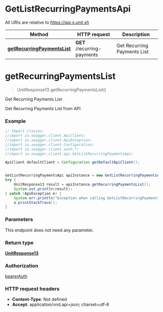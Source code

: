 # GetListRecurringPaymentsApi

All URIs are relative to *https://api.s.unit.sh*

Method | HTTP request | Description
------------- | ------------- | -------------
[**getRecurringPaymentsList**](GetListRecurringPaymentsApi.md#getRecurringPaymentsList) | **GET** /recurring-payments | Get Recurring Payments List

<a name="getRecurringPaymentsList"></a>
# **getRecurringPaymentsList**
> UnitResponse13 getRecurringPaymentsList()

Get Recurring Payments List

Get Recurring Payments List from API 

### Example
```java
// Import classes:
//import io.swagger.client.ApiClient;
//import io.swagger.client.ApiException;
//import io.swagger.client.Configuration;
//import io.swagger.client.auth.*;
//import io.swagger.client.api.GetListRecurringPaymentsApi;

ApiClient defaultClient = Configuration.getDefaultApiClient();


GetListRecurringPaymentsApi apiInstance = new GetListRecurringPaymentsApi();
try {
    UnitResponse13 result = apiInstance.getRecurringPaymentsList();
    System.out.println(result);
} catch (ApiException e) {
    System.err.println("Exception when calling GetListRecurringPaymentsApi#getRecurringPaymentsList");
    e.printStackTrace();
}
```

### Parameters
This endpoint does not need any parameter.

### Return type

[**UnitResponse13**](UnitResponse13.md)

### Authorization

[bearerAuth](../README.md#bearerAuth)

### HTTP request headers

 - **Content-Type**: Not defined
 - **Accept**: application/vnd.api+json; charset=utf-8

